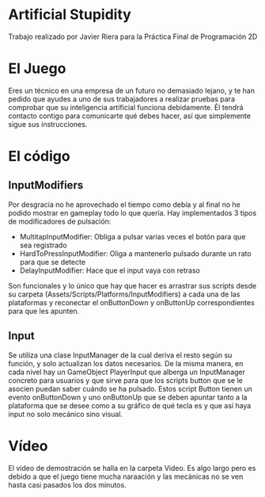 # Artificial Stupidity

Trabajo realizado por Javier Riera para la Práctica Final de Programación 2D

# El Juego
Eres un técnico en una empresa de un futuro no demasiado lejano, y te han pedido que ayudes a uno de sus trabajadores a realizar pruebas para comprobar que su inteligencia artificial funciona debidamente. Él tendrá contacto contigo para comunicarte qué debes hacer, así que simplemente sigue sus instrucciones.

# El código

## InputModifiers

Por desgracia no he aprovechado el tiempo como debía y al final no he podido mostrar en gameplay todo lo que quería. Hay implementados 3 tipos de modificadores de pulsación:

- MultitapInputModifier: Obliga a pulsar varias veces el botón para que sea registrado
- HardToPressInputModifier: Oliga a mantenerlo pulsado durante un rato para que se detecte
- DelayInputModifier: Hace que el input vaya con retraso

Son funcionales y lo único que hay que hacer es arrastrar sus scripts desde su carpeta (Assets/Scripts/Platforms/InputModifiers) a cada una de las plataformas y reconectar el onButtonDown y onButtonUp correspondientes para que les apunten.

## Input
Se utiliza una clase InputManager de la cual deriva el resto según su función, y solo actualizan los datos necesarios. De la misma manera, en cada nivel hay un GameObject PlayerInput que alberga un InputManager concreto para usuarios y que sirve para que los scripts button que se le asocien puedan saber cuándo se ha pulsado. Estos script Button tienen un evento onButtonDown y uno onButtonUp que se deben apuntar tanto a la plataforma que se desee como a su gráfico de qué tecla es y que así haya input no solo mecánico sino visual.

# Vídeo
El vídeo de demostración se halla en la carpeta Video. Es algo largo pero es debido a que el juego tiene mucha naraación y las mecánicas no se ven hasta casi pasados los dos minutos.
